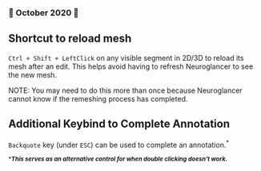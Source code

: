 ### 🎃 October 2020 🍂
## Shortcut to reload mesh
`Ctrl + Shift + LeftClick` on any visible segment in 2D/3D to reload its mesh after an edit.
This helps avoid having to refresh Neuroglancer to see the new mesh.

NOTE: You may need to do this more than once because Neuroglancer cannot know if the remeshing process has completed.
## Additional Keybind to Complete Annotation
`Backquote` key (under `ESC`) can be used to complete an annotation.<sup>*</sup>

<sub>****This serves as an alternative control for when double clicking doesn't work.***</sub>